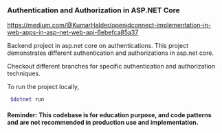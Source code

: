 ### Authentication and Authorization in ASP.NET Core

https://medium.com/@KumarHalder/openidconnect-implementation-in-web-apps-in-asp-net-web-api-6ebefca85a37

Backend project in asp.net core on authentications. This project demonstrates different authentication and authorizations in asp.net core.

Checkout different branches for specific authentication and authorization techniques.

To run the project locally,

```bash
 $dotnet run
```

#### Reminder: This codebase is for education purpose, and code patterns and are not recommended in production use and implementation.
